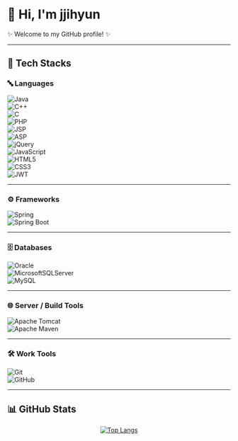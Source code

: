 # 👋 Hi, I'm jjihyun  

✨ Welcome to my GitHub profile! ✨  

---

## 🚀 Tech Stacks  

### 🔤 Languages  
![Java](https://img.shields.io/badge/java-%23ED8B00.svg?style=for-the-badge&logo=openjdk&logoColor=white)  
![C++](https://img.shields.io/badge/c++-%2300599C.svg?style=for-the-badge&logo=c%2B%2B&logoColor=white)  
![C](https://img.shields.io/badge/c-%2300599C.svg?style=for-the-badge&logo=c&logoColor=white)  
![PHP](https://img.shields.io/badge/php-%23777BB4.svg?style=for-the-badge&logo=php&logoColor=white)  
![JSP](https://img.shields.io/badge/jsp-%23777BB4.svg?style=for-the-badge)  
![ASP](https://img.shields.io/badge/asp-%23777BB4.svg?style=for-the-badge)  
![jQuery](https://img.shields.io/badge/jquery-%230769AD.svg?style=for-the-badge&logo=jquery&logoColor=white)  
![JavaScript](https://img.shields.io/badge/JavaScript-F7DF1E?style=for-the-badge&logo=JavaScript&logoColor=black)  
![HTML5](https://img.shields.io/badge/html5-%23E34F26.svg?style=for-the-badge&logo=html5&logoColor=white)  
![CSS3](https://img.shields.io/badge/CSS3-1572B6?style=for-the-badge&logo=CSS3&logoColor=white)  
![JWT](https://img.shields.io/badge/JWT-black?style=for-the-badge&logo=JSON%20web%20tokens)  

---

### ⚙️ Frameworks  
![Spring](https://img.shields.io/badge/spring-%236DB33F.svg?style=for-the-badge&logo=spring&logoColor=white)  
![Spring Boot](https://img.shields.io/badge/springboot-6DB33F?style=for-the-badge&logo=springboot&logoColor=white)  

---

### 🗄️ Databases  
![Oracle](https://img.shields.io/badge/Oracle-F80000?style=for-the-badge&logo=oracle&logoColor=white)  
![MicrosoftSQLServer](https://img.shields.io/badge/Microsoft%20SQL%20Server-CC2927?style=for-the-badge&logo=microsoft%20sql%20server&logoColor=white)  
![MySQL](https://img.shields.io/badge/mysql-4479A1.svg?style=for-the-badge&logo=mysql&logoColor=white)  

---

### 🌐 Server / Build Tools  
![Apache Tomcat](https://img.shields.io/badge/apache%20tomcat-%23F8DC75.svg?style=for-the-badge&logo=apache-tomcat&logoColor=black)  
![Apache Maven](https://img.shields.io/badge/Apache%20Maven-C71A36?style=for-the-badge&logo=Apache%20Maven&logoColor=white)  

---

### 🛠️ Work Tools  
![Git](https://img.shields.io/badge/git-%23F05033.svg?style=for-the-badge&logo=git&logoColor=white)  
![GitHub](https://img.shields.io/badge/github-%23121011.svg?style=for-the-badge&logo=github&logoColor=white)  

---

## 📊 GitHub Stats  

<div align="center">

[![Top Langs](https://github-readme-stats.vercel.app/api/top-langs/?username=jjihyun&layout=compact&theme=radical)](https://github.com/anuraghazra/github-readme-stats)  

<!-- Uncomment if needed -->
<!-- ![Anurag's GitHub stats](https://github-readme-stats.vercel.app/api?username=jjihyun&show_icons=true&theme=transparent) -->

</div>
